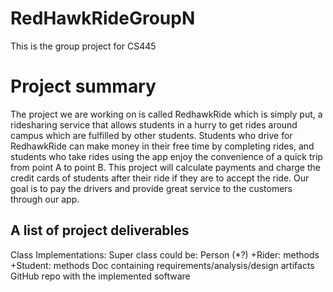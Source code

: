 # RedHawkRideGroupN
This is the group project for CS445

# Project summary

The project we are working on is called RedhawkRide which is simply put, a ridesharing service that allows students in a hurry to get rides around campus which are fulfilled by other students. Students who drive for RedhawkRide can make money in their free time by completing rides, and students who take rides using the app enjoy the convenience of a quick trip from point A to point B. This project will calculate payments and charge the credit cards of students after their ride if they are to accept the ride. Our goal is to pay the drivers and provide great service to the customers through our app.

## A list of project deliverables 

Class Implementations:
Super class could be: Person (*?)
+Rider: methods	
+Student: methods
Doc containing requirements/analysis/design artifacts
GitHub repo with the implemented software

